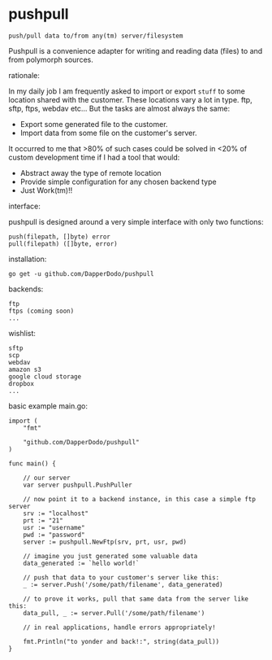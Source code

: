 # pushpull

`push/pull data to/from any(tm) server/filesystem`

Pushpull is a convenience adapter for writing and reading data (files) to and from polymorph sources.


rationale:

In my daily job I am frequently asked to import or export `stuff` to some location shared with the customer.
These locations vary a lot in type. ftp, sftp, ftps, webdav etc...
But the tasks are almost always the same: 
- Export some generated file to the customer. 
- Import data from some file on the customer's server.

It occurred to me that >80% of such cases could be solved in <20% of custom development time if I had a tool that would:
- Abstract away the type of remote location
- Provide simple configuration for any chosen backend type
- Just Work(tm)!!


interface:

pushpull is designed around a very simple interface with only two functions:

	push(filepath, []byte) error
	pull(filepath) ([]byte, error)


installation:

	go get -u github.com/DapperDodo/pushpull


backends:

	ftp
	ftps (coming soon)
	...

wishlist:

	sftp
	scp
	webdav
	amazon s3
	google cloud storage
	dropbox
	...


basic example main.go:

	import (
		"fmt"
		
		"github.com/DapperDodo/pushpull"
	)
	
	func main() {

		// our server
		var server pushpull.PushPuller

		// now point it to a backend instance, in this case a simple ftp server
		srv := "localhost"
		prt := "21"
		usr := "username"
		pwd := "password"
		server := pushpull.NewFtp(srv, prt, usr, pwd)

		// imagine you just generated some valuable data
		data_generated := `hello world!`

		// push that data to your customer's server like this:
		_ := server.Push('/some/path/filename', data_generated)

		// to prove it works, pull that same data from the server like this:
		data_pull, _ := server.Pull('/some/path/filename')

		// in real applications, handle errors appropriately!

		fmt.Println("to yonder and back!:", string(data_pull))
	}
